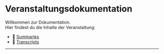 # Veranstaltungsdokumentation

Willkommen zur Dokumentation.  
Hier findest du die Inhalte der Veranstaltung:

- 📂 [Summaries](summaries/)
- 📂 [Transcripts](transcripts/)

---
